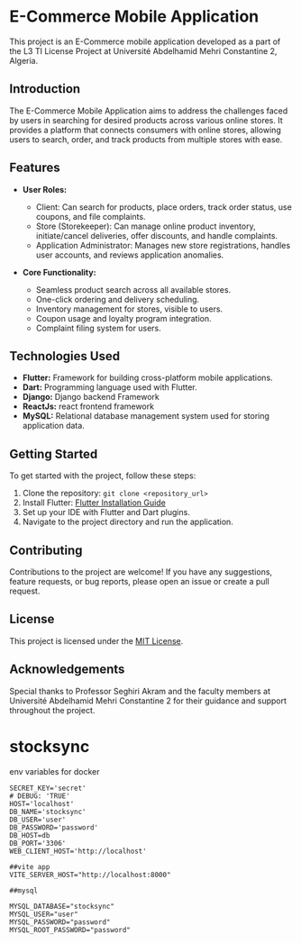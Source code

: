 # E-Commerce Mobile Application

This project is an E-Commerce mobile application developed as a part of the L3 TI License Project at Université Abdelhamid Mehri Constantine 2, Algeria.

## Introduction

The E-Commerce Mobile Application aims to address the challenges faced by users in searching for desired products across various online stores. It provides a platform that connects consumers with online stores, allowing users to search, order, and track products from multiple stores with ease.

## Features

- **User Roles:**

  - Client: Can search for products, place orders, track order status, use coupons, and file complaints.
  - Store (Storekeeper): Can manage online product inventory, initiate/cancel deliveries, offer discounts, and handle complaints.
  - Application Administrator: Manages new store registrations, handles user accounts, and reviews application anomalies.

- **Core Functionality:**
  - Seamless product search across all available stores.
  - One-click ordering and delivery scheduling.
  - Inventory management for stores, visible to users.
  - Coupon usage and loyalty program integration.
  - Complaint filing system for users.

## Technologies Used

- **Flutter:** Framework for building cross-platform mobile applications.
- **Dart:** Programming language used with Flutter.
- **Django:** Django backend Framework
- **ReactJs:**  react frontend framework
- **MySQL:** Relational database management system used for storing application data.

## Getting Started

To get started with the project, follow these steps:

1. Clone the repository: `git clone <repository_url>`
2. Install Flutter: [Flutter Installation Guide](https://flutter.dev/docs/get-started/install)
3. Set up your IDE with Flutter and Dart plugins.
4. Navigate to the project directory and run the application.

## Contributing

Contributions to the project are welcome! If you have any suggestions, feature requests, or bug reports, please open an issue or create a pull request.

## License

This project is licensed under the [MIT License](LICENSE).

## Acknowledgements

Special thanks to Professor Seghiri Akram and the faculty members at Université Abdelhamid Mehri Constantine 2 for their guidance and support throughout the project.

# stocksync

env variables for docker

```
SECRET_KEY='secret'
# DEBUG: 'TRUE'
HOST='localhost'
DB_NAME='stocksync'
DB_USER='user'
DB_PASSWORD='password'
DB_HOST=db
DB_PORT='3306'
WEB_CLIENT_HOST='http://localhost'

##vite app
VITE_SERVER_HOST="http://localhost:8000"

##mysql

MYSQL_DATABASE="stocksync"
MYSQL_USER="user"
MYSQL_PASSWORD="password"
MYSQL_ROOT_PASSWORD="password"

```
